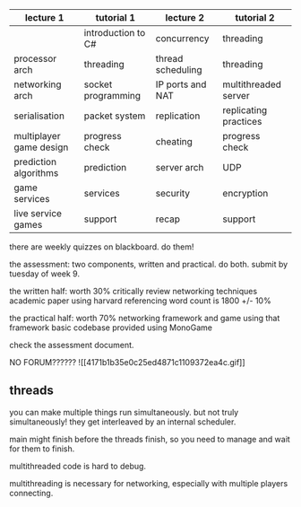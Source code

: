 | lecture 1               | tutorial 1         | lecture 2         | tutorial 2            |
| ----------------------- | ------------------ | ----------------- | --------------------- |
|                         | introduction to C# | concurrency       | threading             |
| processor arch          | threading          | thread scheduling | threading             |
| networking arch         | socket programming | IP ports and NAT  | multithreaded server  |
| serialisation           | packet system      | replication       | replicating practices |
| multiplayer game design | progress check     | cheating          | progress check        |
| prediction algorithms   | prediction         | server arch       | UDP                   |
| game services           | services           | security          | encryption            |
| live service games      | support            | recap             | support               |
there are weekly quizzes on blackboard. do them!

the assessment: two components, written and practical. do both. submit by tuesday of week 9.

the written half:
	worth 30%
	critically review networking techniques
	academic paper using harvard referencing
	word count is 1800 +/- 10%

the  practical half:
	worth 70%
	networking framework and game using that framework
	basic codebase provided
	using MonoGame

check  the assessment document.

NO FORUM??????
![[4171b1b35e0c25ed4871c1109372ea4c.gif]]

## threads
you can make multiple things run simultaneously. but not truly simultaneously! they get interleaved by an internal scheduler.

main might finish before the threads finish, so you need to manage and wait for them to finish.

multithreaded code is hard to debug.

multithreading is necessary for networking, especially with multiple players connecting.
